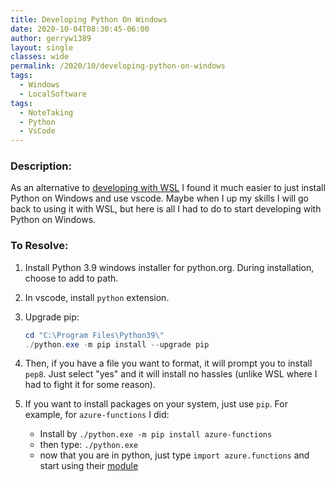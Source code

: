 ```yaml
---
title: Developing Python On Windows
date: 2020-10-04T08:30:45-06:00
author: gerryw1389
layout: single
classes: wide
permalink: /2020/10/developing-python-on-windows
tags:
  - Windows
  - LocalSoftware
tags:
  - NoteTaking
  - Python
  - VsCode
---
```

<!--more-->

### Description:

As an alternative to [developing with WSL](https://automationadmin.com/2020/06/developing-python-on-windows-wsl) I found it much easier to just install Python on Windows and use vscode. Maybe when I up my skills I will go back to using it with WSL, but here is all I had to do to start developing with Python on Windows.

### To Resolve:

1. Install Python 3.9 windows installer for python.org. During installation, choose to add to path.

2. In vscode, install `python` extension.

3. Upgrade pip:

   ```powershell
   cd "C:\Program Files\Python39\"
   ./python.exe -m pip install --upgrade pip
   ```

4. Then, if you have a file you want to format, it will prompt you to install `pep8`. Just select "yes" and it will install no hassles (unlike WSL where I had to fight it for some reason).

5. If you want to install packages on your system, just use `pip`. For example, for `azure-functions` I did:

   - Install by `./python.exe -m pip install azure-functions`
   - then type: `./python.exe`
   - now that you are in python, just type `import azure.functions` and start using their [module](https://docs.microsoft.com/en-us/python/api/azure-functions/azure.functions?view=azure-python)
